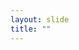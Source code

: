 ```yaml
---
layout: slide
title: ""
---
```


<section data-background-image="assets/images/Slide59.png" data-background-size="70%" data-background-position="center"></section>
